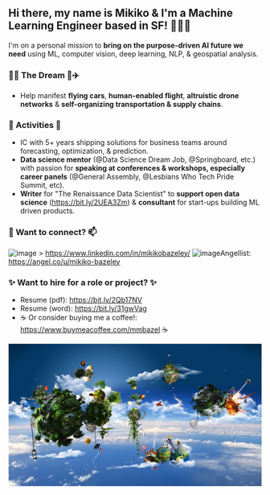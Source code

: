 <!--
**MMBazel/MMBazel** is a ✨ _special_ ✨ repository because its `README.md` (this file) appears on your GitHub profile.

Here are some ideas to get you started:

- 🔭 I’m currently working on ...
- 🌱 I’m currently learning ...
-  I’m looking to collaborate on ...
- 🤔 I’m looking for help with ...
- 💬 Ask me about ...
- 📫 How to reach me: ...
- 😄 Pronouns: ...
- ⚡ Fun fact: ...
-->
## Hi there, my name is Mikiko & I'm a Machine Learning Engineer based in SF! 👩🏻‍💻
I'm on a personal mission to __bring on the purpose-driven AI future we need__ using ML, computer vision, deep learning, NLP, & geospatial analysis.

### 🚀🤖 The Dream 🤖✈️
* Help manifest __flying cars__, __human-enabled flight__, __altruistic drone networks__ & __self-organizing transportation & supply chains__.

### 🔭  Activities 🌱 
* IC with 5+ years shipping solutions for business teams around forecasting, optimization, & prediction.
* __Data science mentor__ (@Data Science Dream Job, @Springboard, etc.) with passion for __speaking at conferences & workshops, especially career panels__ (@General Assembly, @Lesbians Who Tech Pride Summit, etc).
* __Writer__ for "The Renaissance Data Scientist" to __support open data science__ (https://bit.ly/2UEA3Zm) & __consultant__ for start-ups building ML driven products.


### 💬 Want to connect? 📫
![image](https://img.shields.io/badge/LinkedIn-0077B5?style=for-the-badge&logo=linkedin&logoColor=white) > https://www.linkedin.com/in/mikikobazeley/
![image](https://img.shields.io/badge/Angellist-Angel.co-blue)Angellist: https://angel.co/u/mikiko-bazeley

### ✨ Want to hire for a role or project? ✨
* Resume (pdf): https://bit.ly/2Qb17NV
* Resume (word): https://bit.ly/31gwVag
* ☕ Or consider buying me a coffee!: https://www.buymeacoffee.com/mmbazel ☕

![](10454984_1466723740241857_1207245537699788407_o.jpg?raw=true)
